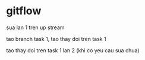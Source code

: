 # gitflow
sua lan 1 tren up stream

tao branch task 1, tao thay doi tren task 1

tao thay doi tren task 1 lan 2 (khi co yeu cau sua chua)

